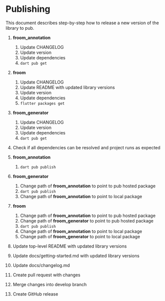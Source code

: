 # Publishing

This document describes step-by-step how to release a new version of the library to pub.

1. **froom_annotation**
    1. Update CHANGELOG
    1. Update version
    1. Update dependencies
    1. `dart pub get`
    
1. **froom**
    1. Update CHANGELOG
    1. Update README with updated library versions
    1. Update version
    1. Update dependencies
    1. `flutter packages get`
    
1. **froom_generator**
    1. Update CHANGELOG
    1. Update version
    1. Update dependencies
    1. `dart pub get`

1. Check if all dependencies can be resolved and project runs as expected

1. **froom_annotation** 
    1. `dart pub publish`
    
1. **froom_generator**
    1. Change path of **froom_annotation** to point to pub hosted package
    1. `dart pub publish`
    1. Change path of **froom_annotation** to point to local package    

1. **froom**
    1. Change path of **froom_annotation** to point to pub hosted package
    1. Change path of **froom_generator** to point to pub hosted package
    1. `dart pub publish`
    1. Change path of **froom_annotation** to point to local package
    1. Change path of **froom_generator** to point to local package

1. Update top-level README with updated library versions

1. Update docs/getting-started.md with updated library versions

1. Update docs/changelog.md
  	
1. Create pull request with changes

1. Merge changes into develop branch

1. Create GitHub release
